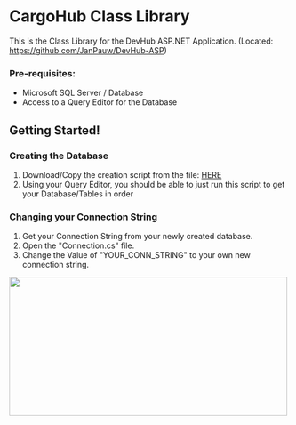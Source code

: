 # CargoHub Class Library
This is the Class Library for the DevHub ASP.NET Application. (Located: https://github.com/JanPauw/DevHub-ASP)

<h3>Pre-requisites:</h3>
<ul>
  <li>Microsoft SQL Server / Database</li>
  <li>Access to a Query Editor for the Database</li>
</ul>

<h2>Getting Started!</h2>
<h3>Creating the Database</h3>
<ol>
  <li>Download/Copy the creation script from the file: 
    <a href='https://github.com/JanPauw/DevHub-ClassLib/blob/master/CargoHub-Creation-Script.sql'>HERE</a>
  </li>
  <li>Using your Query Editor, you should be able to just run this script to get your Database/Tables in order</li>
</ol>

<h3>Changing your Connection String</h3>
<ol>
<li>Get your Connection String from your newly created database.</li>
<li>Open the "Connection.cs" file.</li>
<li>Change the Value of "YOUR_CONN_STRING" to your own new connection string.</li>
</ol>
<img src="https://files.attilan.co.za/api/public/dl/GLcIWGvk" height="250" width="500" />


